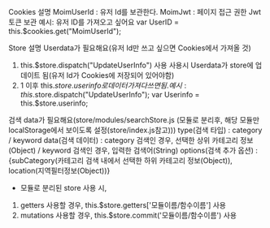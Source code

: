Cookies 설명
MoimUserId : 유저 Id를 보관한다.
MoimJwt : 페이지 접근 권한 Jwt 토큰 보관
예시: 유저 ID를 가져오고 싶어요
var UserID = this.$cookies.get("MoimUserId");

Store 설명
Userdata가 필요해요(유저 Id만 쓰고 싶으면 Cookies에서 가져올 것)
1. this.$store.dispatch("UpdateUserInfo") 사용
사용시 Userdata가 store에 업데이트 됨(유저 Id가 Cookies에 저장되어 있어야함)
2. 1 이후 this.$store.userinfo로 데이터 가져다 쓰면 됨.
예시:
this.$store.dispatch("UpdateUserInfo");
var Userinfo = this.$store.userinfo;

검색 data가 필요해요(store/modules/searchStore.js (모듈로 분리후, 해당 모듈만 localStorage에서 보이도록 설정(store/index.js참고)))
type(검색 타입) : category / keyword
data(검색 데이터) : category 검색인 경우, 선택한 상위 카테고리 정보(Object) / keyword 검색인 경우, 입력한 검색어(String)
options(검색 추가 옵션) : {subCategory(카테고리 검색 내에서 선택한 하위 카테고리 정보(Object)), location(지역필터정보(Object))}

* 모듈로 분리된 store 사용 시,
1. getters 사용할 경우, this.$store.getters['모듈이름/함수이름'] 사용
2. mutations 사용할 경우, this.$store.commit('모듈이름/함수이름') 사용



